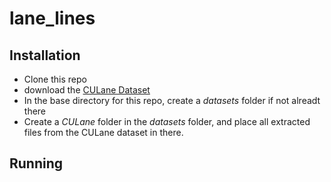 # lane_lines

## Installation

* Clone this repo
* download the [CULane Dataset](https://xingangpan.github.io/projects/CULane.html)
* In the base directory for this repo, create a _datasets_ folder if not alreadt there
* Create a _CULane_ folder in the _datasets_ folder, and place all extracted files from the CULane dataset in there.

## Running
